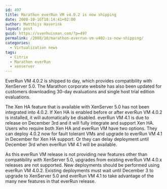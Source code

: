 ```yaml
---
id: 497
title: Marathon everRun VM v4.0.2 is now shipping
date: 2008-10-16T18:14:41+02:00
author: Matthijs Haverink
layout: post
guid: https://svenhuisman.com/?p=497
permalink: /2008/10/marathon-everrun-vm-v402-is-now-shipping/
categories:
  - Virtualization news
tags:
  - Citrix
  - Marathon everRun
  - xenserver
---
```

EverRun VM 4.0.2 is shipped to day, which provides compatibility with XenServer 5.0. The Marathon corporate website has also been updated for customers downloading 30-day evaluations and single host trial edition evaluations.

The Xen HA feature that is available with XenServer 5.0 has not been integrated into 4.0.2. If Xen HA is enabled before or after everRun VM 4.0.2 is installed, it will automatically be disabled. everRun VM 4.1 is due to release on December 3rd and it will fully integrate and support Xen HA. Users who require both Xen HA and everRun VM have two options. They can deploy 4.0.2 now for fault tolerant VMs and upgrade to everRun VM 4.1 in December for Xen HA support. Or they can delay deployment until December 3rd when everRun VM 4.1 will be available.

As this everRun VM release is not providing new features other than compatibility with XenServer 5.0, upgrades from existing everRun VM 4.0.x releases are not supported. New deployments should be performed using everRun VM 4.0.2. Existing deployments must wait until December 3 to upgrade to XenServer 5.0 and everRun VM 4.1 to take advantage of the many new features in that everRun release.
